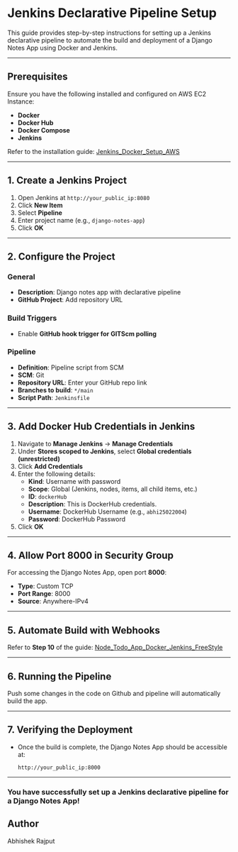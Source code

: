 # Jenkins Declarative Pipeline Setup

This guide provides step-by-step instructions for setting up a Jenkins declarative pipeline to automate the build and deployment of a Django Notes App using Docker and Jenkins.

---

## Prerequisites

Ensure you have the following installed and configured on AWS EC2 Instance:
- **Docker**
- **Docker Hub**
- **Docker Compose**
- **Jenkins**

Refer to the installation guide: [Jenkins_Docker_Setup_AWS](https://github.com/Abhishek-2502/Jenkins_Docker_Setup_AWS)

---

## 1. Create a Jenkins Project

1. Open Jenkins at `http://your_public_ip:8080`
2. Click **New Item**
3. Select **Pipeline**
4. Enter project name (e.g., `django-notes-app`)
5. Click **OK**

---

## 2. Configure the Project

### General
- **Description**: Django notes app with declarative pipeline
- **GitHub Project**: Add repository URL

### Build Triggers
- Enable **GitHub hook trigger for GITScm polling**

### Pipeline
- **Definition**: Pipeline script from SCM
- **SCM**: Git
- **Repository URL**: Enter your GitHub repo link
- **Branches to build**: `*/main`
- **Script Path**: `Jenkinsfile`

---

## 3. Add Docker Hub Credentials in Jenkins

1. Navigate to **Manage Jenkins** → **Manage Credentials**
2. Under **Stores scoped to Jenkins**, select **Global credentials (unrestricted)**
3. Click **Add Credentials**
4. Enter the following details:
   - **Kind**: Username with password
   - **Scope**: Global (Jenkins, nodes, items, all child items, etc.)
   - **ID**: `dockerHub`
   - **Description**: This is DockerHub credentials.
   - **Username**: DockerHub Username (e.g., `abhi25022004`)
   - **Password**: DockerHub Password
5. Click **OK**

---

## 4. Allow Port 8000 in Security Group

For accessing the Django Notes App, open port **8000**:
- **Type**: Custom TCP
- **Port Range**: 8000
- **Source**: Anywhere-IPv4

---

## 5. Automate Build with Webhooks

Refer to **Step 10** of the guide: [Node_Todo_App_Docker_Jenkins_FreeStyle](https://github.com/Abhishek-2502/Node_Todo_App_Docker_Jenkins_FreeStyle)

---

## 6. Running the Pipeline

Push some changes in the code on Github and pipeline will automatically build the app.

---

## 7. Verifying the Deployment

- Once the build is complete, the Django Notes App should be accessible at: 
  
  ```
  http://your_public_ip:8000
  ```

---

### You have successfully set up a Jenkins declarative pipeline for a Django Notes App!

## Author
Abhishek Rajput


